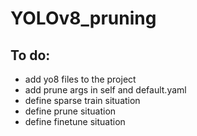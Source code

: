 # YOLOv8_pruning

## To do:
- add yo8 files to the project
- add prune args in self and default.yaml
- define sparse train situation
- define prune situation
- define finetune situation
